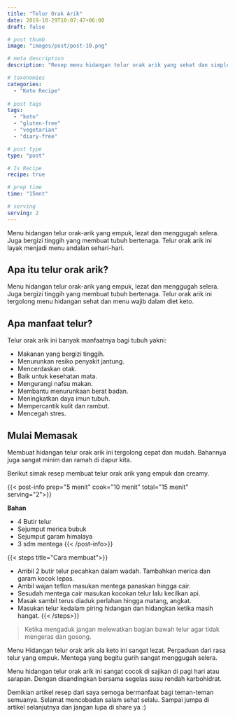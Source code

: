 ```yaml
---
title: "Telur Orak Arik"
date: 2019-10-29T10:07:47+06:00
draft: false

# post thumb
image: "images/post/post-10.png"

# meta description
description: "Resep menu hidangan telur orak arik yang sehat dan simple dan ramah untuk diet keto layak untuk dihidangkan sehari-hari."

# taxonomies
categories:
  - "Keto Recipe"
  
# post tags
tags:
  - "keto"
  - "gluten-free"
  - "vegetarian"
  - "diary-free"

# post type
type: "post"

# Is Recipe
recipe: true

# prep time
time: "15mnt"

# serving
serving: 2
---
```


Menu hidangan telur orak-arik yang empuk, lezat dan menggugah selera. Juga bergizi tinggih yang membuat tubuh bertenaga. Telur orak arik ini layak menjadi menu andalan sehari-hari.

## Apa itu telur orak arik?

Menu hidangan telur orak-arik yang empuk, lezat dan menggugah selera. Juga bergizi tinggih yang membuat tubuh bertenaga. Telur orak arik ini tergolong menu hidangan sehat dan menu wajib dalam diet keto.

## Apa manfaat telur?

Telur orak arik ini banyak manfaatnya bagi tubuh yakni:
- Makanan yang bergizi tinggih.
- Menurunkan resiko penyakit jantung.
- Mencerdaskan otak.
- Baik untuk kesehatan mata.
- Mengurangi nafsu makan.
- Membantu menurunkaan berat badan.
- Meningkatkan daya imun tubuh.
- Mempercantik kulit dan rambut.
- Mencegah stres.

## Mulai Memasak

Membuat hidangan telur orak arik ini tergolong cepat dan mudah. Bahannya juga sangat minim dan ramah di dapur kita.

Berikut simak resep membuat telur orak arik yang empuk dan creamy.

{{< post-info prep="5 menit" cook="10 menit" total="15 menit" serving="2">}}

__Bahan__

- 4 Butir telur
- Sejumput merica bubuk
- Sejumput garam himalaya
- 3 sdm mentega
{{< /post-info>}}

{{< steps title="Cara membuat">}}
- Ambil 2 butir telur pecahkan dalam wadah. Tambahkan merica dan garam kocok lepas.
- Ambil wajan teflon masukan mentega panaskan hingga cair.
- Sesudah mentega cair masukan kocokan telur lalu kecilkan api.
- Masak sambil terus diaduk perlahan hingga matang, angkat.
- Masukan telur kedalam piring hidangan dan hidangkan ketika masih hangat.
{{< /steps>}}

>Ketika mengaduk jangan melewatkan bagian bawah telur agar tidak mengeras dan gosong.

Menu Hidangan telur orak arik ala keto ini sangat lezat. Perpaduan dari rasa telur yang empuk. Mentega yang begitu gurih sangat menggugah selera. 

Menu hidangan telur orak arik ini sangat cocok di sajikan di pagi hari atau sarapan. Dengan disandingkan bersama segelas susu rendah karbohidrat.

Demikian artikel resep dari saya semoga bermanfaat bagi teman-teman semuanya. Selamat mencobadan salam sehat selalu. Sampai jumpa di artikel selanjutnya dan jangan lupa di share ya :)